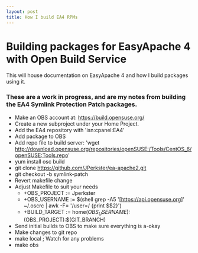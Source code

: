 ```yaml
---
layout: post
title: How I build EA4 RPMs
---
```


# Building packages for EasyApache 4 with Open Build Service
This will house documentation on EasyApache 4 and how I build packages using it.

### These are a work in progress, and are my notes from building the EA4 Symlink Protection Patch packages.
* Make an OBS account at: https://build.opensuse.org/
* Create a new subproject under your Home Project.
* Add the EA4 repository with 'isn:cpanel:EA4'
* Add package to OBS
* Add repo file to build server: 'wget http://download.opensuse.org/repositories/openSUSE:/Tools/CentOS_6/openSUSE:Tools.repo'
* yum install osc build
* git clone https://github.com/JPerkster/ea-apache2.git
* git checkout -b symlink-patch
* Revert makefile change
* Adjust Makefile to suit your needs
  * +OBS_PROJECT := Jperkster
  * +OBS_USERNAME := $(shell grep -A5 '[https://api.opensuse.org]' ~/.oscrc | awk -F= '/user=/ {print $$2}')
  * +BUILD_TARGET := home$(OBS_USERNAME):$(OBS_PROJECT):$(GIT_BRANCH)
* Send initial builds to OBS to make sure everything is a-okay
* Make changes to git repo
* make local ; Watch for any problems
* make obs
